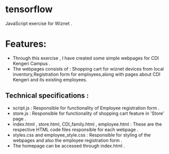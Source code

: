 # tensorflow
JavaScript exercise for Wiznet .

#  Features:

  - Through this exercise , I have created some simple webpages for CDI Kengeri Campus .
  - The webpages consists of : Shopping cart for wiznet devices from local inventory,Registration form for employees,along with pages about CDI Kengeri and its existing employees. 
  
  
  ## Technical specifications : 
  * script.js : Responsible  for functionality of Employee registration form .
  * store.js : Responsible  for functionality of shopping cart feature in 'Store' page .
  * index.html , store.html, CDI_family.html , employee.html : These are the respective HTML code files responsible for each webpage .
  * styles.css and employee_style.css : Responsible for styling of the webpages and also the employee registration form .
  * The homepage can be accessed through index.html .
  
